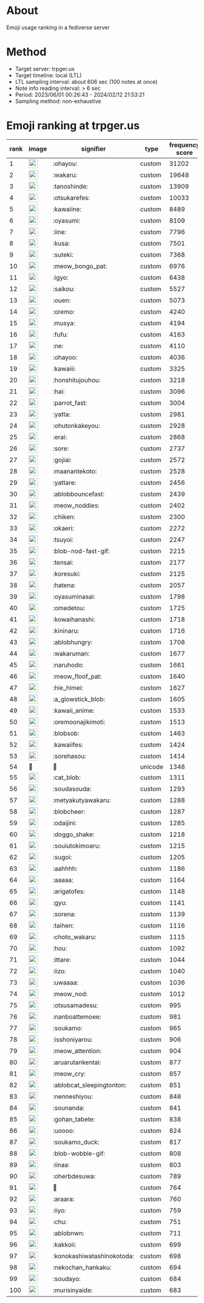 # About
Emoji usage ranking in a fediverse server

# Method
- Target server: trpger.us
- Target timeline: local (LTL)
- LTL sampling interval: about 606 sec (100 notes at once)
- Note info reading interval: > 6 sec
- Period: 2023/06/01 00:26:43 - 2024/02/12 21:53:21 
- Sampling method: non-exhaustive

# Emoji ranking at trpger.us

|rank|image|signifier|type|frequency score|
|----|----|----|----|----|
|1|<img height="24" src="https://trpger.us/emoji/ohayou.webp">|:ohayou:|custom|31202|
|2|<img height="24" src="https://trpger.us/emoji/wakaru.webp">|:wakaru:|custom|19648|
|3|<img height="24" src="https://trpger.us/emoji/tanoshinde.webp">|:tanoshinde:|custom|13909|
|4|<img height="24" src="https://trpger.us/emoji/otsukarefes.webp">|:otsukarefes:|custom|10033|
|5|<img height="24" src="https://trpger.us/emoji/kawaiine.webp">|:kawaiine:|custom|8489|
|6|<img height="24" src="https://trpger.us/emoji/oyasumi.webp">|:oyasumi:|custom|8109|
|7|<img height="24" src="https://trpger.us/emoji/iine.webp">|:iine:|custom|7796|
|8|<img height="24" src="https://trpger.us/emoji/kusa.webp">|:kusa:|custom|7501|
|9|<img height="24" src="https://trpger.us/emoji/suteki.webp">|:suteki:|custom|7368|
|10|<img height="24" src="https://trpger.us/emoji/meow_bongo_pat.webp">|:meow_bongo_pat:|custom|6976|
|11|<img height="24" src="https://trpger.us/emoji/igyo.webp">|:igyo:|custom|6438|
|12|<img height="24" src="https://trpger.us/emoji/saikou.webp">|:saikou:|custom|5527|
|13|<img height="24" src="https://trpger.us/emoji/ouen.webp">|:ouen:|custom|5073|
|14|<img height="24" src="https://trpger.us/emoji/oremo.webp">|:oremo:|custom|4240|
|15|<img height="24" src="https://trpger.us/emoji/musya.webp">|:musya:|custom|4194|
|16|<img height="24" src="https://trpger.us/emoji/fufu.webp">|:fufu:|custom|4163|
|17|<img height="24" src="https://trpger.us/emoji/ne.webp">|:ne:|custom|4110|
|18|<img height="24" src="https://trpger.us/emoji/ohayoo.webp">|:ohayoo:|custom|4036|
|19|<img height="24" src="https://trpger.us/emoji/kawaiii.webp">|:kawaiii:|custom|3325|
|20|<img height="24" src="https://trpger.us/emoji/honshitujouhou.webp">|:honshitujouhou:|custom|3218|
|21|<img height="24" src="https://trpger.us/emoji/hai.webp">|:hai:|custom|3096|
|22|<img height="24" src="https://trpger.us/emoji/parrot_fast.webp">|:parrot_fast:|custom|3004|
|23|<img height="24" src="https://trpger.us/emoji/yatta.webp">|:yatta:|custom|2981|
|24|<img height="24" src="https://trpger.us/emoji/ohutonkakeyou.webp">|:ohutonkakeyou:|custom|2928|
|25|<img height="24" src="https://trpger.us/emoji/erai.webp">|:erai:|custom|2868|
|26|<img height="24" src="https://trpger.us/emoji/sore.webp">|:sore:|custom|2737|
|27|<img height="24" src="https://trpger.us/emoji/gojiai.webp">|:gojiai:|custom|2572|
|28|<img height="24" src="https://trpger.us/emoji/maanantekoto.webp">|:maanantekoto:|custom|2528|
|29|<img height="24" src="https://trpger.us/emoji/yattare.webp">|:yattare:|custom|2456|
|30|<img height="24" src="https://trpger.us/emoji/ablobbouncefast.webp">|:ablobbouncefast:|custom|2439|
|31|<img height="24" src="https://trpger.us/emoji/meow_noddies.webp">|:meow_noddies:|custom|2402|
|32|<img height="24" src="https://trpger.us/emoji/chiken.webp">|:chiken:|custom|2300|
|33|<img height="24" src="https://trpger.us/emoji/okaeri.webp">|:okaeri:|custom|2272|
|34|<img height="24" src="https://trpger.us/emoji/tsuyoi.webp">|:tsuyoi:|custom|2247|
|35|<img height="24" src="https://trpger.us/emoji/blob-nod-fast-gif.webp">|:blob-nod-fast-gif:|custom|2215|
|36|<img height="24" src="https://trpger.us/emoji/tensai.webp">|:tensai:|custom|2177|
|37|<img height="24" src="https://trpger.us/emoji/koresuki.webp">|:koresuki:|custom|2125|
|38|<img height="24" src="https://trpger.us/emoji/hatena.webp">|:hatena:|custom|2057|
|39|<img height="24" src="https://trpger.us/emoji/oyasuminasai.webp">|:oyasuminasai:|custom|1798|
|40|<img height="24" src="https://trpger.us/emoji/omedetou.webp">|:omedetou:|custom|1725|
|41|<img height="24" src="https://trpger.us/emoji/kowaihanashi.webp">|:kowaihanashi:|custom|1718|
|42|<img height="24" src="https://trpger.us/emoji/kininaru.webp">|:kininaru:|custom|1716|
|43|<img height="24" src="https://trpger.us/emoji/ablobhungry.webp">|:ablobhungry:|custom|1708|
|44|<img height="24" src="https://trpger.us/emoji/wakaruman.webp">|:wakaruman:|custom|1677|
|45|<img height="24" src="https://trpger.us/emoji/naruhodo.webp">|:naruhodo:|custom|1661|
|46|<img height="24" src="https://trpger.us/emoji/meow_floof_pat.webp">|:meow_floof_pat:|custom|1640|
|47|<img height="24" src="https://trpger.us/emoji/hie_himei.webp">|:hie_himei:|custom|1627|
|48|<img height="24" src="https://trpger.us/emoji/a_glowstick_blob.webp">|:a_glowstick_blob:|custom|1605|
|49|<img height="24" src="https://trpger.us/emoji/kawaii_anime.webp">|:kawaii_anime:|custom|1533|
|50|<img height="24" src="https://trpger.us/emoji/oremoonajikimoti.webp">|:oremoonajikimoti:|custom|1513|
|51|<img height="24" src="https://trpger.us/emoji/blobsob.webp">|:blobsob:|custom|1463|
|52|<img height="24" src="https://trpger.us/emoji/kawaiifes.webp">|:kawaiifes:|custom|1424|
|53|<img height="24" src="https://trpger.us/emoji/sorehasou.webp">|:sorehasou:|custom|1414|
|54|🍮|🍮|unicode|1348|
|55|<img height="24" src="https://trpger.us/emoji/cat_blob.webp">|:cat_blob:|custom|1311|
|56|<img height="24" src="https://trpger.us/emoji/soudasouda.webp">|:soudasouda:|custom|1293|
|57|<img height="24" src="https://trpger.us/emoji/metyakutyawakaru.webp">|:metyakutyawakaru:|custom|1288|
|58|<img height="24" src="https://trpger.us/emoji/blobcheer.webp">|:blobcheer:|custom|1287|
|59|<img height="24" src="https://trpger.us/emoji/odaijini.webp">|:odaijini:|custom|1285|
|60|<img height="24" src="https://trpger.us/emoji/doggo_shake.webp">|:doggo_shake:|custom|1218|
|61|<img height="24" src="https://trpger.us/emoji/souiutokimoaru.webp">|:souiutokimoaru:|custom|1215|
|62|<img height="24" src="https://trpger.us/emoji/sugoi.webp">|:sugoi:|custom|1205|
|63|<img height="24" src="https://trpger.us/emoji/aahhhh.webp">|:aahhhh:|custom|1186|
|64|<img height="24" src="https://trpger.us/emoji/aaaaa.webp">|:aaaaa:|custom|1164|
|65|<img height="24" src="https://trpger.us/emoji/arigatofes.webp">|:arigatofes:|custom|1148|
|66|<img height="24" src="https://trpger.us/emoji/gyu.webp">|:gyu:|custom|1141|
|67|<img height="24" src="https://trpger.us/emoji/sorena.webp">|:sorena:|custom|1139|
|68|<img height="24" src="https://trpger.us/emoji/taihen.webp">|:taihen:|custom|1116|
|69|<img height="24" src="https://trpger.us/emoji/choto_wakaru.webp">|:choto_wakaru:|custom|1115|
|70|<img height="24" src="https://trpger.us/emoji/hou.webp">|:hou:|custom|1092|
|71|<img height="24" src="https://trpger.us/emoji/ittare.webp">|:ittare:|custom|1044|
|72|<img height="24" src="https://trpger.us/emoji/iizo.webp">|:iizo:|custom|1040|
|73|<img height="24" src="https://trpger.us/emoji/uwaaaa.webp">|:uwaaaa:|custom|1036|
|74|<img height="24" src="https://trpger.us/emoji/meow_nod.webp">|:meow_nod:|custom|1012|
|75|<img height="24" src="https://trpger.us/emoji/otsusamadesu.webp">|:otsusamadesu:|custom|995|
|76|<img height="24" src="https://trpger.us/emoji/nanboattemoee.webp">|:nanboattemoee:|custom|981|
|77|<img height="24" src="https://trpger.us/emoji/soukamo.webp">|:soukamo:|custom|965|
|78|<img height="24" src="https://trpger.us/emoji/isshoniyarou.webp">|:isshoniyarou:|custom|906|
|79|<img height="24" src="https://trpger.us/emoji/meow_attention.webp">|:meow_attention:|custom|904|
|80|<img height="24" src="https://trpger.us/emoji/aruarutankentai.webp">|:aruarutankentai:|custom|877|
|81|<img height="24" src="https://trpger.us/emoji/meow_cry.webp">|:meow_cry:|custom|857|
|82|<img height="24" src="https://trpger.us/emoji/ablobcat_sleepingtonton.webp">|:ablobcat_sleepingtonton:|custom|851|
|83|<img height="24" src="https://trpger.us/emoji/nenneshiyou.webp">|:nenneshiyou:|custom|848|
|84|<img height="24" src="https://trpger.us/emoji/sounanda.webp">|:sounanda:|custom|841|
|85|<img height="24" src="https://trpger.us/emoji/gohan_tabete.webp">|:gohan_tabete:|custom|838|
|86|<img height="24" src="https://trpger.us/emoji/uoooo.webp">|:uoooo:|custom|824|
|87|<img height="24" src="https://trpger.us/emoji/soukamo_duck.webp">|:soukamo_duck:|custom|817|
|88|<img height="24" src="https://trpger.us/emoji/blob-wobble-gif.webp">|:blob-wobble-gif:|custom|808|
|89|<img height="24" src="https://trpger.us/emoji/iinaa.webp">|:iinaa:|custom|803|
|90|<img height="24" src="https://trpger.us/emoji/oherbdesuwa.webp">|:oherbdesuwa:|custom|789|
|91|<img height="24" src="https://trpger.us/emoji/birthday.webp">|:birthday:|custom|764|
|92|<img height="24" src="https://trpger.us/emoji/araara.webp">|:araara:|custom|760|
|93|<img height="24" src="https://trpger.us/emoji/iiyo.webp">|:iiyo:|custom|759|
|94|<img height="24" src="https://trpger.us/emoji/chu.webp">|:chu:|custom|751|
|95|<img height="24" src="https://trpger.us/emoji/ablobnwn.webp">|:ablobnwn:|custom|711|
|96|<img height="24" src="https://trpger.us/emoji/kakkoii.webp">|:kakkoii:|custom|699|
|97|<img height="24" src="https://trpger.us/emoji/konokashiwatashinokotoda.webp">|:konokashiwatashinokotoda:|custom|698|
|98|<img height="24" src="https://trpger.us/emoji/nekochan_hankaku.webp">|:nekochan_hankaku:|custom|694|
|99|<img height="24" src="https://trpger.us/emoji/soudayo.webp">|:soudayo:|custom|684|
|100|<img height="24" src="https://trpger.us/emoji/murisinyaide.webp">|:murisinyaide:|custom|683|
